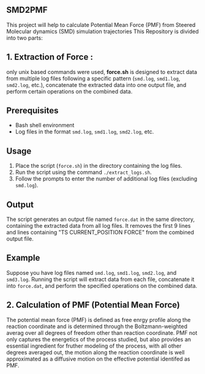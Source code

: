 ## SMD2PMF
This project will help to calculate Potential Mean Force (PMF) from Steered Molecular dynamics (SMD) simulation trajectories
This Repository is divided into two parts:

## 1. Extraction of Force :
only unix based commands were used, **force.sh** is designed to extract data from multiple log files following a specific pattern (`smd.log`, `smd1.log`, `smd2.log`, etc.), concatenate the extracted data into one output file, and perform certain operations on the combined data.

## Prerequisites

- Bash shell environment
- Log files in the format `smd.log`, `smd1.log`, `smd2.log`, etc.

## Usage

1. Place the script (`force.sh`) in the directory containing the log files.
2. Run the script using the command `./extract_logs.sh`.
3. Follow the prompts to enter the number of additional log files (excluding `smd.log`).

## Output

The script generates an output file named `force.dat` in the same directory, containing the extracted data from all log files. It removes the first 9 lines and lines containing "TS CURRENT_POSITION FORCE" from the combined output file.

## Example
Suppose you have log files named `smd.log`, `smd1.log`, `smd2.log`, and `smd3.log`. Running the script will extract data from each file, concatenate it into `force.dat`, and perform the specified operations on the combined data.

## 2. Calculation of PMF (Potential Mean Force)
The potential mean force (PMF) is defined as free enrgy profile along the reaction coordinate and is determined through the Boltzmann-weighted averag over all degrees of freedom other than reaction coordinate. PMF not only captures the energetics of the process studied, but also provides an essential ingredient for fruther modeling of the process,  with all other degrees averaged out, the motion along the reaction coordinate is well approximated as a diffusive motion on the effective potential identifed as PMF. 
